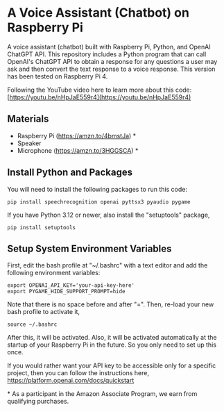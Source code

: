 # A Voice Assistant (Chatbot) on Raspberry Pi

A voice assistant (chatbot) built with Raspberry Pi, Python, and OpenAI ChatGPT API. This repository includes a Python program that can call OpenAI's ChatGPT API to obtain a response for any questions a user may ask and then convert the text response to a voice response. This version has been tested on Raspberry Pi 4. 

Following the YouTube video here to learn more about this code:    
[https://youtu.be/nHpJaE559r4](https://youtu.be/nHpJaE559r4)

## Materials    
* Raspberry Pi (https://amzn.to/4bmstJa) \*
* Speaker
* Microphone  (https://amzn.to/3HGGSCA) \*  

## Install Python and Packages    
You will need to install the following packages to run this code: 
```console
pip install speechrecognition openai pyttsx3 pyaudio pygame
```
If you have Python 3.12 or newer, also install the "setuptools" package,    
```console
pip install setuptools
```
## Setup System Environment Variables    
First, edit the bash profile at "~/.bashrc" with a text editor and add the following environment variables:
```console
export OPENAI_API_KEY='your-api-key-here'   
export PYGAME_HIDE_SUPPORT_PROMPT=hide
```
Note that there is no space before and after "=". Then, re-load your new bash profile to activate it,        
```console
source ~/.bashrc 
```
After this, it will be activated. Also, it will be activated automatically at the startup of your Raspberry Pi in the future. So you only need to set up this once.  

If you would rather want your API key to be accessible only for a specific project, then you can follow the instructions here,  
https://platform.openai.com/docs/quickstart 

\* As a participant in the Amazon Associate Program, we earn from qualifying purchases.


